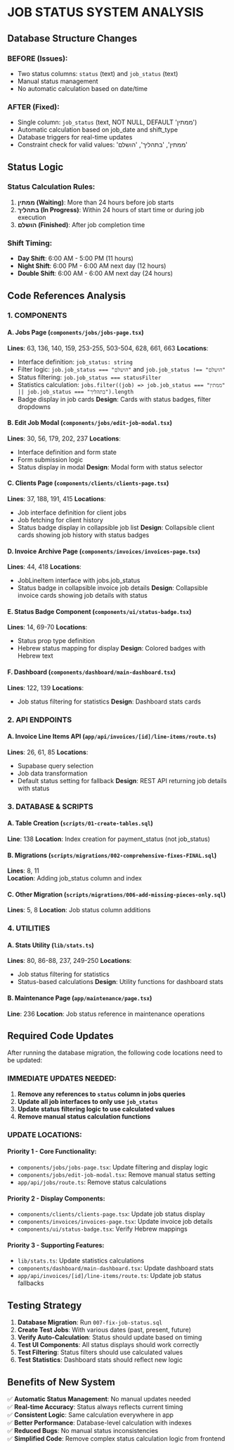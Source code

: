 # JOB STATUS SYSTEM ANALYSIS

## Database Structure Changes

### BEFORE (Issues):
- Two status columns: `status` (text) and `job_status` (text) 
- Manual status management
- No automatic calculation based on date/time

### AFTER (Fixed):
- Single column: `job_status` (text, NOT NULL, DEFAULT 'ממתין')
- Automatic calculation based on job_date and shift_type
- Database triggers for real-time updates
- Constraint check for valid values: 'ממתין', 'בתהליך', 'הושלם'

## Status Logic

### Status Calculation Rules:
1. **ממתין (Waiting)**: More than 24 hours before job starts
2. **בתהליך (In Progress)**: Within 24 hours of start time or during job execution
3. **הושלם (Finished)**: After job completion time

### Shift Timing:
- **Day Shift**: 6:00 AM - 5:00 PM (11 hours)
- **Night Shift**: 6:00 PM - 6:00 AM next day (12 hours) 
- **Double Shift**: 6:00 AM - 6:00 AM next day (24 hours)

## Code References Analysis

### 1. COMPONENTS

#### A. Jobs Page (`components/jobs/jobs-page.tsx`)
**Lines**: 63, 136, 140, 159, 253-255, 503-504, 628, 661, 663
**Locations**:
- Interface definition: `job_status: string`
- Filter logic: `job.job_status === "הושלם"` and `job.job_status !== "הושלם"`
- Status filtering: `job.job_status === statusFilter`
- Statistics calculation: `jobs.filter((job) => job.job_status === "ממתין" || job.job_status === "בתהליך").length`
- Badge display in job cards
**Design**: Cards with status badges, filter dropdowns

#### B. Edit Job Modal (`components/jobs/edit-job-modal.tsx`)
**Lines**: 30, 56, 179, 202, 237
**Locations**: 
- Interface definition and form state
- Form submission logic  
- Status display in modal
**Design**: Modal form with status selector

#### C. Clients Page (`components/clients/clients-page.tsx`)
**Lines**: 37, 188, 191, 415
**Locations**:
- Job interface definition for client jobs
- Job fetching for client history  
- Status badge display in collapsible job list
**Design**: Collapsible client cards showing job history with status badges

#### D. Invoice Archive Page (`components/invoices/invoices-page.tsx`)
**Lines**: 44, 418
**Locations**:
- JobLineItem interface with jobs.job_status
- Status badge in collapsible invoice job details
**Design**: Collapsible invoice cards showing job details with status

#### E. Status Badge Component (`components/ui/status-badge.tsx`)
**Lines**: 14, 69-70
**Locations**:
- Status prop type definition
- Hebrew status mapping for display
**Design**: Colored badges with Hebrew text

#### F. Dashboard (`components/dashboard/main-dashboard.tsx`)  
**Lines**: 122, 139
**Locations**:
- Job status filtering for statistics
**Design**: Dashboard stats cards

### 2. API ENDPOINTS

#### A. Invoice Line Items API (`app/api/invoices/[id]/line-items/route.ts`)
**Lines**: 26, 61, 85
**Locations**:
- Supabase query selection
- Job data transformation
- Default status setting for fallback
**Design**: REST API returning job details with status

### 3. DATABASE & SCRIPTS

#### A. Table Creation (`scripts/01-create-tables.sql`)
**Line**: 138
**Location**: Index creation for payment_status (not job_status)

#### B. Migrations (`scripts/migrations/002-comprehensive-fixes-FINAL.sql`)
**Lines**: 8, 11  
**Location**: Adding job_status column and index

#### C. Other Migration (`scripts/migrations/006-add-missing-pieces-only.sql`)
**Lines**: 5, 8
**Location**: Job status column additions

### 4. UTILITIES

#### A. Stats Utility (`lib/stats.ts`)
**Lines**: 80, 86-88, 237, 249-250
**Locations**:
- Job status filtering for statistics
- Status-based calculations
**Design**: Utility functions for dashboard stats

#### B. Maintenance Page (`app/maintenance/page.tsx`)  
**Line**: 236
**Location**: Job status reference in maintenance operations

## Required Code Updates

After running the database migration, the following code locations need to be updated:

### IMMEDIATE UPDATES NEEDED:
1. **Remove any references to `status` column in jobs queries**
2. **Update all job interfaces to only use `job_status`**
3. **Update status filtering logic to use calculated values**
4. **Remove manual status calculation functions** 

### UPDATE LOCATIONS:

#### Priority 1 - Core Functionality:
- `components/jobs/jobs-page.tsx`: Update filtering and display logic
- `components/jobs/edit-job-modal.tsx`: Remove manual status setting
- `app/api/jobs/route.ts`: Remove status calculations

#### Priority 2 - Display Components:
- `components/clients/clients-page.tsx`: Update job status display  
- `components/invoices/invoices-page.tsx`: Update invoice job details
- `components/ui/status-badge.tsx`: Verify Hebrew mappings

#### Priority 3 - Supporting Features:
- `lib/stats.ts`: Update statistics calculations
- `components/dashboard/main-dashboard.tsx`: Update dashboard stats
- `app/api/invoices/[id]/line-items/route.ts`: Update job status fallbacks

## Testing Strategy

1. **Database Migration**: Run `007-fix-job-status.sql`
2. **Create Test Jobs**: With various dates (past, present, future)  
3. **Verify Auto-Calculation**: Status should update based on timing
4. **Test UI Components**: All status displays should work correctly
5. **Test Filtering**: Status filters should use calculated values
6. **Test Statistics**: Dashboard stats should reflect new logic

## Benefits of New System

✅ **Automatic Status Management**: No manual updates needed  
✅ **Real-time Accuracy**: Status always reflects current timing  
✅ **Consistent Logic**: Same calculation everywhere in app  
✅ **Better Performance**: Database-level calculation with indexes  
✅ **Reduced Bugs**: No manual status inconsistencies  
✅ **Simplified Code**: Remove complex status calculation logic from frontend
